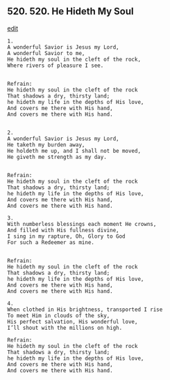 
## 520.  520. He Hideth My Soul
[edit](https://docs.google.com/document/d/1eYh4gXFt%2D8dzAwHXpSzFommSl7f29EWb/edit?mode=html)






    1.
    A wonderful Savior is Jesus my Lord,
    A wonderful Savior to me,
    He hideth my soul in the cleft of the rock,
    Where rivers of pleasure I see.


    Refrain:
    He hideth my soul in the cleft of the rock
    That shadows a dry, thirsty land;
    he hideth my life in the depths of His love,
    And covers me there with His hand,
    And covers me there with His hand.


    2.
    A wonderful Savior is Jesus my Lord,
    He taketh my burden away,
    He holdeth me up, and I shall not be moved,
    He giveth me strength as my day.


    Refrain:
    He hideth my soul in the cleft of the rock
    That shadows a dry, thirsty land;
    he hideth my life in the depths of His love,
    And covers me there with His hand,
    And covers me there with His hand.

    3.
    With numberless blessings each moment He crowns,
    And filled with His fullness divine,
    I sing in my rapture, Oh, Glory to God
    For such a Redeemer as mine.


    Refrain:
    He hideth my soul in the cleft of the rock
    That shadows a dry, thirsty land;
    he hideth my life in the depths of His love,
    And covers me there with His hand,
    And covers me there with His hand.

    4.
    When clothed in His brightness, transported I rise
    To meet Him in clouds of the sky,
    His perfect salvation, His wonderful love,
    I’ll shout with the millions on high.

    Refrain:
    He hideth my soul in the cleft of the rock
    That shadows a dry, thirsty land;
    he hideth my life in the depths of His love,
    And covers me there with His hand,
    And covers me there with His hand.

